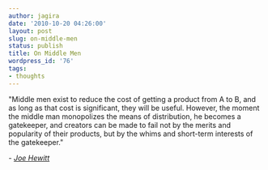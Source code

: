 ```yaml
---
author: jagira
date: '2010-10-20 04:26:00'
layout: post
slug: on-middle-men
status: publish
title: On Middle Men
wordpress_id: '76'
tags:
- thoughts
---
```


"Middle men exist to reduce the cost of getting a product from A to
B, and as long as that cost is significant, they will be useful.
However, the moment the middle man monopolizes the means of
distribution, he becomes a gatekeeper, and creators can be made to
fail not by the merits and popularity of their products, but by the
whims and short-term interests of the gatekeeper."

*- [Joe Hewitt](http://www.joehewitt.com/ "Joe Hewitt")*



